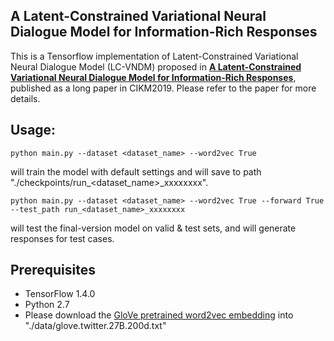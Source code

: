 ## A Latent-Constrained Variational Neural Dialogue Model for Information-Rich Responses

This is a Tensorflow implementation of Latent-Constrained Variational Neural Dialogue Model (LC-VNDM) proposed in [**A Latent-Constrained Variational Neural Dialogue Model for Information-Rich Responses**](https://github.com/zheng-yanan/latent-constrained-dialogue/edit/master/README.md), published as a long paper in CIKM2019.
Please refer to the paper for more details.

## Usage:  
	python main.py --dataset <dataset_name> --word2vec True
will train the model with default settings and will save to path "./checkpoints/run_<dataset_name>_xxxxxxxx".  

	python main.py --dataset <dataset_name> --word2vec True --forward True --test_path run_<dataset_name>_xxxxxxxx  
will test the final-version model on valid & test sets, and will generate responses for test cases.

## Prerequisites
 - TensorFlow 1.4.0
 - Python 2.7  
 - Please download the [GloVe pretrained word2vec embedding](https://nlp.stanford.edu/projects/glove/) into "./data/glove.twitter.27B.200d.txt"  
 
